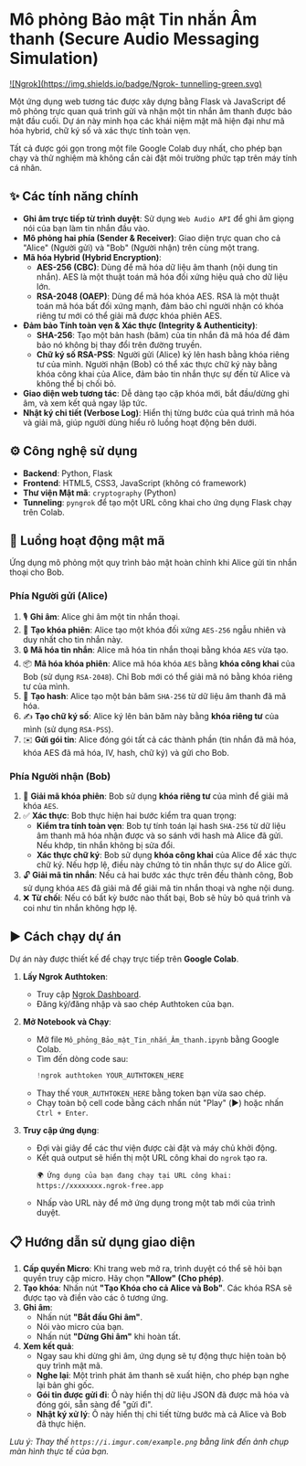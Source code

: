 # Mô phỏng Bảo mật Tin nhắn Âm thanh (Secure Audio Messaging Simulation)

[](https://www.python.org/) [](https://flask.palletsprojects.com/) [](https://cryptography.io/) [\![Ngrok](https://img.shields.io/badge/Ngrok- tunnelling-green.svg)](https://ngrok.com/)

Một ứng dụng web tương tác được xây dựng bằng Flask và JavaScript để mô phỏng trực quan quá trình gửi và nhận một tin nhắn âm thanh được bảo mật đầu cuối. Dự án này minh họa các khái niệm mật mã hiện đại như mã hóa hybrid, chữ ký số và xác thực tính toàn vẹn.

Tất cả được gói gọn trong một file Google Colab duy nhất, cho phép bạn chạy và thử nghiệm mà không cần cài đặt môi trường phức tạp trên máy tính cá nhân.

## ✨ Các tính năng chính

  * **Ghi âm trực tiếp từ trình duyệt**: Sử dụng `Web Audio API` để ghi âm giọng nói của bạn làm tin nhắn đầu vào.
  * **Mô phỏng hai phía (Sender & Receiver)**: Giao diện trực quan cho cả "Alice" (Người gửi) và "Bob" (Người nhận) trên cùng một trang.
  * **Mã hóa Hybrid (Hybrid Encryption)**:
      * **AES-256 (CBC)**: Dùng để mã hóa dữ liệu âm thanh (nội dung tin nhắn). AES là một thuật toán mã hóa đối xứng hiệu quả cho dữ liệu lớn.
      * **RSA-2048 (OAEP)**: Dùng để mã hóa khóa AES. RSA là một thuật toán mã hóa bất đối xứng mạnh, đảm bảo chỉ người nhận có khóa riêng tư mới có thể giải mã được khóa phiên AES.
  * **Đảm bảo Tính toàn vẹn & Xác thực (Integrity & Authenticity)**:
      * **SHA-256**: Tạo một bản hash (băm) của tin nhắn đã mã hóa để đảm bảo nó không bị thay đổi trên đường truyền.
      * **Chữ ký số RSA-PSS**: Người gửi (Alice) ký lên hash bằng khóa riêng tư của mình. Người nhận (Bob) có thể xác thực chữ ký này bằng khóa công khai của Alice, đảm bảo tin nhắn thực sự đến từ Alice và không thể bị chối bỏ.
  * **Giao diện web tương tác**: Dễ dàng tạo cặp khóa mới, bắt đầu/dừng ghi âm, và xem kết quả ngay lập tức.
  * **Nhật ký chi tiết (Verbose Log)**: Hiển thị từng bước của quá trình mã hóa và giải mã, giúp người dùng hiểu rõ luồng hoạt động bên dưới.

## ⚙️ Công nghệ sử dụng

  * **Backend**: Python, Flask
  * **Frontend**: HTML5, CSS3, JavaScript (không có framework)
  * **Thư viện Mật mã**: `cryptography` (Python)
  * **Tunneling**: `pyngrok` để tạo một URL công khai cho ứng dụng Flask chạy trên Colab.

## 🚀 Luồng hoạt động mật mã

Ứng dụng mô phỏng một quy trình bảo mật hoàn chỉnh khi Alice gửi tin nhắn thoại cho Bob.

### Phía Người gửi (Alice)

1.  🎙️ **Ghi âm**: Alice ghi âm một tin nhắn thoại.
2.  🔑 **Tạo khóa phiên**: Alice tạo một khóa đối xứng `AES-256` ngẫu nhiên và duy nhất cho tin nhắn này.
3.  🔒 **Mã hóa tin nhắn**: Alice mã hóa tin nhắn thoại bằng khóa `AES` vừa tạo.
4.  📦 **Mã hóa khóa phiên**: Alice mã hóa khóa `AES` bằng **khóa công khai** của Bob (sử dụng `RSA-2048`). Chỉ Bob mới có thể giải mã nó bằng khóa riêng tư của mình.
5.  🧮 **Tạo hash**: Alice tạo một bản băm `SHA-256` từ dữ liệu âm thanh đã mã hóa.
6.  ✍️ **Tạo chữ ký số**: Alice ký lên bản băm này bằng **khóa riêng tư** của mình (sử dụng `RSA-PSS`).
7.  ✉️ **Gửi gói tin**: Alice đóng gói tất cả các thành phần (tin nhắn đã mã hóa, khóa AES đã mã hóa, IV, hash, chữ ký) và gửi cho Bob.

### Phía Người nhận (Bob)

1.  🔑 **Giải mã khóa phiên**: Bob sử dụng **khóa riêng tư** của mình để giải mã khóa `AES`.
2.  ✅ **Xác thực**: Bob thực hiện hai bước kiểm tra quan trọng:
      * **Kiểm tra tính toàn vẹn**: Bob tự tính toán lại hash `SHA-256` từ dữ liệu âm thanh mã hóa nhận được và so sánh với hash mà Alice đã gửi. Nếu khớp, tin nhắn không bị sửa đổi.
      * **Xác thực chữ ký**: Bob sử dụng **khóa công khai** của Alice để xác thực chữ ký. Nếu hợp lệ, điều này chứng tỏ tin nhắn thực sự do Alice gửi.
3.  🔓 **Giải mã tin nhắn**: Nếu cả hai bước xác thực trên đều thành công, Bob sử dụng khóa `AES` đã giải mã để giải mã tin nhắn thoại và nghe nội dung.
4.  ❌ **Từ chối**: Nếu có bất kỳ bước nào thất bại, Bob sẽ hủy bỏ quá trình và coi như tin nhắn không hợp lệ.

## ▶️ Cách chạy dự án

Dự án này được thiết kế để chạy trực tiếp trên **Google Colab**.

1.  **Lấy Ngrok Authtoken**:

      * Truy cập [Ngrok Dashboard](https://dashboard.ngrok.com/get-started/your-authtoken).
      * Đăng ký/đăng nhập và sao chép Authtoken của bạn.

2.  **Mở Notebook và Chạy**:

      * Mở file `Mô_phỏng_Bảo_mật_Tin_nhắn_Âm_thanh.ipynb` bằng Google Colab.
      * Tìm đến dòng code sau:
        ```python
        !ngrok authtoken YOUR_AUTHTOKEN_HERE
        ```
      * Thay thế `YOUR_AUTHTOKEN_HERE` bằng token bạn vừa sao chép.
      * Chạy toàn bộ cell code bằng cách nhấn nút "Play" (▶️) hoặc nhấn `Ctrl + Enter`.

3.  **Truy cập ứng dụng**:

      * Đợi vài giây để các thư viện được cài đặt và máy chủ khởi động.
      * Kết quả output sẽ hiển thị một URL công khai do `ngrok` tạo ra.
        ```
        🌍 Ứng dụng của bạn đang chạy tại URL công khai: https://xxxxxxxx.ngrok-free.app
        ```
      * Nhấp vào URL này để mở ứng dụng trong một tab mới của trình duyệt.

## 📋 Hướng dẫn sử dụng giao diện

1.  **Cấp quyền Micro**: Khi trang web mở ra, trình duyệt có thể sẽ hỏi bạn quyền truy cập micro. Hãy chọn **"Allow" (Cho phép)**.
2.  **Tạo khóa**: Nhấn nút **"Tạo Khóa cho cả Alice và Bob"**. Các khóa RSA sẽ được tạo và điền vào các ô tương ứng.
3.  **Ghi âm**:
      * Nhấn nút **"Bắt đầu Ghi âm"**.
      * Nói vào micro của bạn.
      * Nhấn nút **"Dừng Ghi âm"** khi hoàn tất.
4.  **Xem kết quả**:
      * Ngay sau khi dừng ghi âm, ứng dụng sẽ tự động thực hiện toàn bộ quy trình mật mã.
      * **Nghe lại**: Một trình phát âm thanh sẽ xuất hiện, cho phép bạn nghe lại bản ghi gốc.
      * **Gói tin được gửi đi**: Ô này hiển thị dữ liệu JSON đã được mã hóa và đóng gói, sẵn sàng để "gửi đi".
      * **Nhật ký xử lý**: Ô này hiển thị chi tiết từng bước mà cả Alice và Bob đã thực hiện.

  
*Lưu ý: Thay thế `https://i.imgur.com/example.png` bằng link đến ảnh chụp màn hình thực tế của bạn.*
